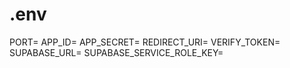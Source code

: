 # .env

PORT=
APP_ID=
APP_SECRET=
REDIRECT_URI=
VERIFY_TOKEN=
SUPABASE_URL=
SUPABASE_SERVICE_ROLE_KEY=
